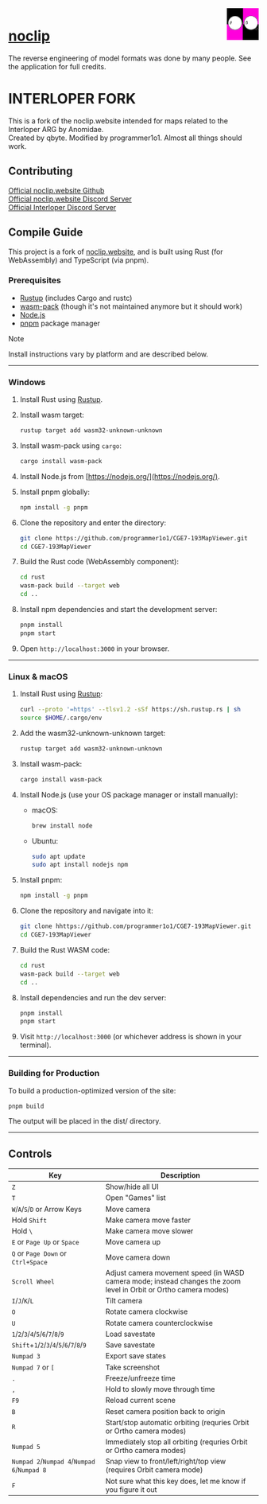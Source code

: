 <img align="right" src="src/assets/logo.png">

# <a href="https://noclip.website">noclip</a>

The reverse engineering of model formats was done by many people. See the application for full credits.

# INTERLOPER FORK

This is a fork of the noclip.website intended for maps related to the Interloper ARG by Anomidae.<br>
Created by qbyte. Modified by programmer1o1. Almost all things should work.

## Contributing

[Official noclip.website Github](https://github.com/magcius/noclip.website)<br>
[Official noclip.website Discord Server](https://discord.gg/bkJmKKv)<br>
[Official Interloper Discord Server](https://discord.gg/H4X9GxZw)

## Compile Guide

This project is a fork of [noclip.website](https://github.com/magcius/noclip.website), and is built using Rust (for WebAssembly) and TypeScript (via pnpm).

### Prerequisites

- [Rustup](https://rustup.rs) (includes Cargo and rustc)
- [wasm-pack](https://rustwasm.github.io/wasm-pack/) (though it's not maintained anymore but it should work)
- [Node.js](https://nodejs.org/)
- [pnpm](https://pnpm.io/) package manager

> [!NOTE]
> Install instructions vary by platform and are described below.

---

### Windows

1. Install Rust using [Rustup](https://rustup.rs/).
2. Install wasm target:

    ```sh
    rustup target add wasm32-unknown-unknown
    ```

3. Install wasm-pack using `cargo`:

    ```sh
    cargo install wasm-pack
    ```

4. Install Node.js from [https://nodejs.org/](https://nodejs.org/).
5. Install pnpm globally:

    ```sh
    npm install -g pnpm
    ```

6. Clone the repository and enter the directory:

    ```sh
    git clone https://github.com/programmer1o1/CGE7-193MapViewer.git
    cd CGE7-193MapViewer
    ```

7. Build the Rust code (WebAssembly component):

    ```sh
    cd rust
    wasm-pack build --target web
    cd ..
    ```

8. Install npm dependencies and start the development server:

    ```sh
    pnpm install
    pnpm start
    ```

9. Open `http://localhost:3000` in your browser.

---

### Linux & macOS

1. Install Rust using [Rustup](https://rustup.rs/):

    ```sh
    curl --proto '=https' --tlsv1.2 -sSf https://sh.rustup.rs | sh
    source $HOME/.cargo/env
    ```

2. Add the wasm32-unknown-unknown target:

    ```sh
    rustup target add wasm32-unknown-unknown
    ```

3. Install wasm-pack:

    ```sh
    cargo install wasm-pack
    ```

4. Install Node.js (use your OS package manager or install manually):

    - macOS:

      ```sh
      brew install node
      ```

    - Ubuntu:

      ```sh
      sudo apt update
      sudo apt install nodejs npm
      ```

5. Install pnpm:

    ```sh
    npm install -g pnpm
    ```

6. Clone the repository and navigate into it:

    ```sh
    git clone hhttps://github.com/programmer1o1/CGE7-193MapViewer.git
    cd CGE7-193MapViewer
    ```

7. Build the Rust WASM code:

    ```sh
    cd rust
    wasm-pack build --target web
    cd ..
    ```

8. Install dependencies and run the dev server:

    ```sh
    pnpm install
    pnpm start
    ```

9. Visit `http://localhost:3000` (or whichever address is shown in your terminal).

---

### Building for Production

To build a production-optimized version of the site:

```sh
pnpm build
```

The output will be placed in the dist/ directory.

---

## Controls

Key | Description
-|-
`Z` | Show/hide all UI
`T` | Open "Games" list
`W`/`A`/`S`/`D` or Arrow Keys | Move camera
Hold `Shift` | Make camera move faster
Hold `\` | Make camera move slower
`E` or `Page Up` or `Space` | Move camera up
`Q` or `Page Down` or `Ctrl+Space` | Move camera down
`Scroll Wheel` | Adjust camera movement speed (in WASD camera mode; instead changes the zoom level in Orbit or Ortho camera modes)
`I`/`J`/`K`/`L` | Tilt camera
`O` | Rotate camera clockwise
`U` | Rotate camera counterclockwise
`1`/`2`/`3`/`4`/`5`/`6`/`7`/`8`/`9` | Load savestate
`Shift`+`1`/`2`/`3`/`4`/`5`/`6`/`7`/`8`/`9` | Save savestate
`Numpad 3` | Export save states
`Numpad 7` or `[` | Take screenshot
`.` | Freeze/unfreeze time
`,` | Hold to slowly move through time
`F9` | Reload current scene
`B` | Reset camera position back to origin
`R` | Start/stop automatic orbiting (requries Orbit or Ortho camera modes)
`Numpad 5` | Immediately stop all orbiting (requries Orbit or Ortho camera modes)
`Numpad 2`/`Numpad 4`/`Numpad 6`/`Numpad 8` | Snap view to front/left/right/top view (requires Orbit camera mode)
`F` | Not sure what this key does, let me know if you figure it out
